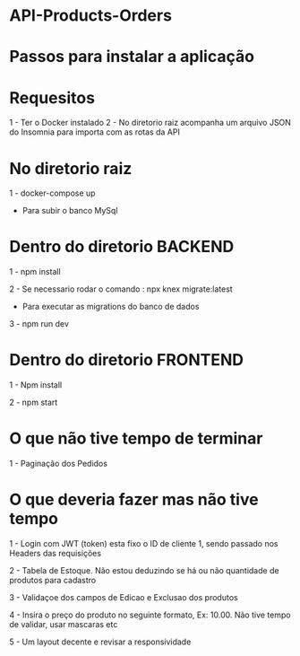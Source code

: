 # API-Products-Orders
# Passos para instalar a aplicação

# Requesitos
1 - Ter o Docker instalado
2 - No diretorio raiz acompanha um arquivo JSON do Insomnia para importa com as rotas da API

# No diretorio raiz
1 - docker-compose up
* Para subir o banco MySql

# Dentro do diretorio BACKEND
1 - npm install 

2 - Se necessario rodar o comando : npx knex migrate:latest
* Para executar as migrations do banco de dados

3 - npm run dev 


# Dentro do diretorio FRONTEND

1 - Npm install

2 - npm start

# O que não tive tempo de terminar

1 - Paginação dos Pedidos

# O que deveria fazer mas não tive tempo

1 - Login com JWT (token) esta fixo o ID de cliente 1, sendo passado nos Headers das requisições

2 - Tabela de Estoque. Não estou deduzindo se há ou não quantidade de produtos para cadastro

3 - Validaçoe dos campos de Edicao e Exclusao dos produtos

4 - Insira o preço do produto no seguinte formato, Ex: 10.00. Não tive tempo de validar, usar mascaras etc

5 - Um layout decente e revisar a responsividade 



